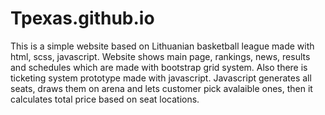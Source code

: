 # Tpexas.github.io
This is a simple website based on Lithuanian basketball league made with html, scss, javascript. Website shows main page, rankings, news, results and schedules which are made with bootstrap grid system. Also there is ticketing system prototype made with javascript. Javascript generates all seats, draws them on arena and lets customer pick avalaible ones, then it calculates total price based on seat locations.
